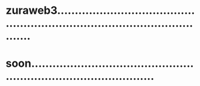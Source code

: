# zuraweb3...................................................................................................
# soon........................................................................................

